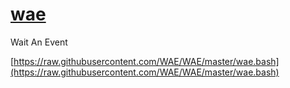 # [wae](https://github.com/WAE/WAE)

Wait An Event

[https://raw.githubusercontent.com/WAE/WAE/master/wae.bash](https://raw.githubusercontent.com/WAE/WAE/master/wae.bash)

<!-- EOM -->
